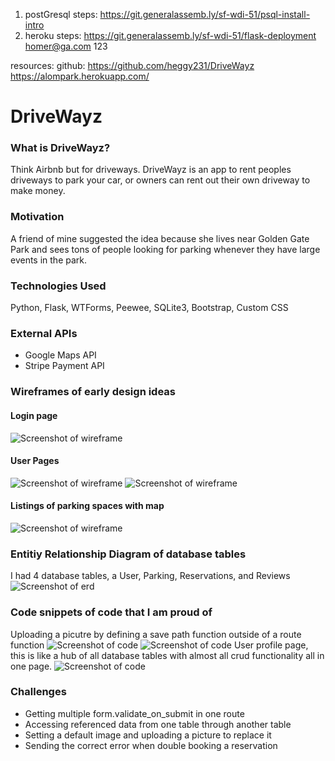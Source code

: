 1) postGresql steps: https://git.generalassemb.ly/sf-wdi-51/psql-install-intro
2) heroku steps: https://git.generalassemb.ly/sf-wdi-51/flask-deployment
homer@ga.com
123

resources:
  github: https://github.com/heggy231/DriveWayz
  https://alompark.herokuapp.com/

# DriveWayz

### What is DriveWayz?
  Think Airbnb but for driveways. DriveWayz is an app to rent peoples driveways to park your car, or owners can rent out their own driveway to make money.

### Motivation
A friend of mine suggested the idea because she lives near Golden Gate Park and sees tons of people looking for parking whenever they have large events in the park. 

### Technologies Used
Python, Flask, WTForms, Peewee, SQLite3, Bootstrap, Custom CSS

### External APIs
- Google Maps API
- Stripe Payment API

### Wireframes of early design ideas
#### Login page
![Screenshot of wireframe](../master/assets/wireframe1.png)
#### User Pages
![Screenshot of wireframe](../master/assets/wireframe2.png)
![Screenshot of wireframe](../master/assets/wireframe3.png)
#### Listings of parking spaces with map
![Screenshot of wireframe](../master/assets/wireframe4.png)

### Entitiy Relationship Diagram of database tables
I had 4 database tables, a User, Parking, Reservations, and Reviews
![Screenshot of erd](../master/assets/ERD.jpg)

### Code snippets of code that I am proud of
Uploading a picutre by defining a save path function outside of a route function
![Screenshot of code](../master/assets/code1.png)
![Screenshot of code](../master/assets/code2.png)
User profile page, this is like a hub of all database tables with almost all crud functionality all in one page.
![Screenshot of code](../master/assets/code3.png)

### Challenges
- Getting multiple form.validate_on_submit in one route
- Accessing referenced data from one table through another table
- Setting a default image and uploading a picture to replace it
- Sending the correct error when double booking a reservation
